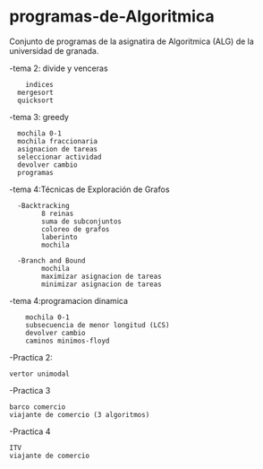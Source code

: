 programas-de-Algoritmica
========================

Conjunto de programas  de la asignatira de Algoritmica (ALG) de la universidad de granada.

-tema 2: divide y venceras

    	indices
	  mergesort	
	  quicksort
-tema 3: greedy
	
	  mochila 0-1
	  mochila fraccionaria
	  asignacion de tareas
	  seleccionar actividad
	  devolver cambio
	  programas

-tema 4:Técnicas de Exploración de Grafos
	
	  -Backtracking
		    8 reinas
		    suma de subconjuntos
		    coloreo de grafos
		    laberinto
		    mochila

	  -Branch and Bound 
	  		mochila
			maximizar asignacion de tareas
			minimizar asignacion de tareas

-tema 4:programacion dinamica

		mochila 0-1
		subsecuencia de menor longitud (LCS)
		devolver cambio
		caminos minimos-floyd



-Practica 2:

	vertor unimodal

-Practica 3

	barco comercio
	viajante de comercio (3 algoritmos)

-Practica 4
	
	ITV
	viajante de comercio
		
